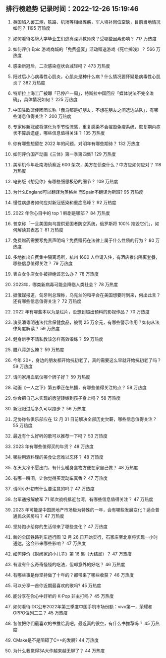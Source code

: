 
## 排行榜趋势 记录时间：2022-12-26 15:19:46
  
  1. 英国陷入罢工潮，铁路、机场等相继瘫痪，军人填补岗位空缺，目前当地情况如何？ 1195 万热度
    
  2. 如何看待名牌大学毕业生们逃离深圳教师岗？受哪些因素影响？ 717 万热度
    
  3. 如何评价 Epic 游戏商城的「免费盛宴」活动赠送游戏《死亡搁浅》？ 566 万热度
    
  4. 感染新冠后，二次感染症状会减轻吗？ 473 万热度
    
  5. 阳过后小心病毒性心肌炎，心肌炎是种什么病？什么情况要怀疑是病毒性心肌炎？ 382 万热度
    
  6. 特斯拉上海工厂被曝「已停产一周」，特斯拉中国回应「媒体说法不完全准确」，具体情况如何？ 225 万热度
    
  7. 中国驻欧盟使团团长称「俄乌都是好朋友，不想在朋友之间选边站队」，有哪些消息值得关注？ 200 万热度
    
  8. 专家称新冠或将演化为季节性流感，重复感染不会摧毁免疫系统，恢复期内症状不算后遗症，哪些信息值得关注？ 135 万热度
    
  9. 你有哪些想留在 2022 年的问题，对明年有哪些期待？ 132 万热度
    
  10. 如何评价国产动画《三体》第一季第四集? 129 万热度
    
  11. 美军机今年赴南海侦察近 600 架次，美方在侦查什么？中方应如何应对？ 118 万热度
    
  12. 电影版《想见你》有哪些细思极恐的细节？ 109 万热度
    
  13. 为什么England可以翻译为英格兰 而Spain不翻译为斯班? 95 万热度
    
  14. 慢性病患者如何应对新冠感染和重症高峰？ 92 万热度
    
  15. 2022 年你心目中的 top 1 韩剧是哪部？ 84 万热度
    
  16. 普京称「一旦美国向乌提供爱国者防空系统，俄罗斯将 100% 摧毁它们」，如何解读其表态？ 81 万热度
    
  17. 免费赠药需要写免责声明吗？免费赠药在法律上属于什么性质的行为？ 80 万热度
    
  18. 多地推出自费集中隔离场所，杭州 1600 人申请入住，有酒店推出隔离套餐，哪些信息值得关注？ 79 万热度
    
  19. 表白女仆店女仆被拒绝该怎么办？ 78 万热度
    
  20. 2023年，哪类新病毒可能会降临人类社会？ 78 万热度
    
  21. 据俄媒报道，匈牙利总理称，乌克兰的和平会在美国想要时到来，何出此言？还有哪些信息值得关注？ 72 万热度
    
  22. 2022 年有哪些本以为是烂片，没想到超出预料的影视作品？ 70 万热度
    
  23. 演员潘粤明违法代言保健食品，被罚 25 万余元，有哪些警示作用？如何从法律角度解读？ 59 万热度
    
  24. 健身新手不请私教该怎样高效锻炼？ 59 万热度
    
  25. 腊八蒜怎么腌？ 59 万热度
    
  26. 今年 20+，身边的朋友都开始抗初老了，真的需要这么早就开始抗初老了吗？ 59 万热度
    
  27. 请问家用血氧仪哪个牌子好？ 59 万热度
    
  28. 动画《一人之下》第五季正在热播，有哪些值得关注的点？ 58 万热度
    
  29. 你会把自己未实现的愿望转嫁到孩子身上吗？ 58 万热度
    
  30. 新冠阳过后多久可以跑步？ 56 万热度
    
  31. 足协称各俱乐部应在 12 月 31 日前解决全部历史欠薪，哪些信息值得关注？ 55 万热度
    
  32. 最近有什么好听的歌可以推荐一下吗？ 53 万热度
    
  33. 2023 年有哪些值得买的年货？ 48 万热度
    
  34. 哪些用酒料理的美食让您难以忘怀？ 48 万热度
    
  35. 冬天太冷不愿出门，有什么暖身食物方便在家自己做？ 48 万热度
    
  36. 有哪一瞬间，让你觉得买混动车真香？ 47 万热度
    
  37. 请问小升初有什么要注意的吗？ 47 万热度
    
  38. 台军通报解放军 71 架次战机抵近台湾，有哪些信息值得关注？ 47 万热度
    
  39. 2023 年可能是中国房地产市场极为特殊的一年，会有哪些发展变化？适合普通民众买房吗？ 47 万热度
    
  40. 坚持跑步给你的生活带来了哪些变化？ 47 万热度
    
  41. 新的全国铁路列车运行图 12 月 26 日开始实行，石家庄至北京将实现一小时通达，这会带来哪些影响？ 47 万热度
    
  42. 如何评价《财阀家的小儿子》第 16 集（大结局）？ 47 万热度
    
  43. 有没有什么奇奇怪怪的吃法，但却意外的好吃？ 46 万热度
    
  44. 有哪些事是你坚持做了十年的？都带来了哪些收获？ 46 万热度
    
  45. 可以分享一首你近期最喜欢的歌吗? 45 万热度
    
  46. 能分享在你心中好听的 K-Pop 非主打吗？ 45 万热度
    
  47. 如何看待IDC公布2022年第三季度中国手机市场份额：vivo第一，荣耀和OPPO位列二三？ 45 万热度
    
  48. 各位把你们最喜欢的书推给我吧，最近真的很空，有什么书推荐吗？ 45 万热度
    
  49. CMake是不是阻碍了C++的发展? 44 万热度
    
  50. 为什么我觉得3A大作越来越无聊了？ 44 万热度
    